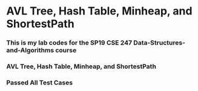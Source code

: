 # AVL Tree, Hash Table,  Minheap, and ShortestPath
###  This is my lab codes for the SP19 CSE 247 Data-Structures-and-Algorithms course
###  AVL Tree, Hash Table,  Minheap, and ShortestPath
### Passed All Test Cases
